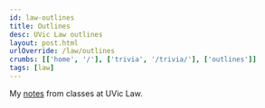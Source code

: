 ```yaml
---
id: law-outlines
title: Outlines
desc: UVic Law outlines
layout: post.html
urlOverride: /law/outlines
crumbs: [['home', '/'], ['trivia', '/trivia/'], ['outlines']]
tags: [law]
---
```


<p class="section">My <a href="/law/outlines">notes</a> from classes at UVic Law.</p>
